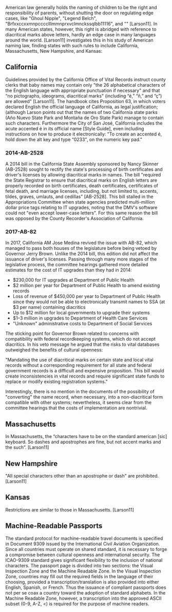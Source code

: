 American law generally holds the naming of children to be the right and
responsibility of parents, without shutting the door on regulating edge cases,
like "Ghoul Nipple", "Legend Belch",
"Brfxxccxxmnpcccclllmmnprxvclmnckssqlbb11116", and "" [Larson11]. In many
American states, however, this right is abridged with reference to diacritical
marks above letters, hardly an edge case in many languages around the world.
[Larson11] investigates this in his study of American naming law, finding states
with such rules to include California, Massachusetts, New Hampshire, and Kansas:

## California

Guidelines provided by the California Office of Vital Records instruct county
clerks that baby names may contain only "the 26 alphabetical characters of the
English language with appropriate punctuation if necessary" and that “no
pictographs, ideograms, diacritical marks" (including “é,” “ñ,” and “ç”) are
allowed" [Larson11]. The handbook cites Proposition 63, in which voters declared
English the official language of California, as legal justification; (although
Larson points out that the names of two California state parks (Año Nuevo State
Park and Montaña de Oro State Park) manage to contain such characters.
Furthermore the City of San José, California includes the acute accented é in
its official name [Style Guide], even including instructions on how to produce
it electronically: "To create an accented é, hold down the alt key and type
“0233”‚ on the numeric key pad."

### 2014-AB-2528

A 2014 bill in the California State Assembly sponsored by Nancy Skinner
(AB-2528) sought to rectify the state's processing of birth certificates and
driver's licenses by allowing diacritical marks in names. The bill "required the
State Registrar to ensure that diacritical marks on English letters are properly
recorded on birth certificates, death certificates, certificates of fetal death,
and marriage licenses, including, but not limited to, accents, tildes, graves,
umlauts, and cedillas" [AB-2528]. This bill stalled in the Appropriations
Committee when state agencies predicted multi-million dollar price tags relating
to IT upgrades, noting that the DMV's software could not "even accept lower-case
letters". For this same reason the bill was opposed by the County Recorder's
Association of California.

### 2017-AB-82

In 2017, California AM Jose Medina revived the issue with AB-82, which managed
to pass both houses of the legislature before being vetoed by Governor Jerry
Brown. Unlike the 2014 bill, this edition did not affect the issuance of
driver's licenses. Passing through many more stages of the legislative process,
the committee hearings gathered more detailed estimates for the cost of IT
upgrades than they had in 2014:

* $230,000 for IT upgrades at Department of Public Health
* $2 million per year for Department of Public Health to amend existing records
* Loss of revenue of $450,000 per year to Department of Public Health since they
  would not be able to electronically transmit names to SSA (at $3 per name)
  containing diacritics
* Up to $12 million for local governments to upgrade their systems
* $1–3 million in upgrades to Department of Health Care Services
* "Unknown" administrative costs to Department of Social Services

The sticking point for Governor Brown related to concerns with
compatibility with federal recordkeeping systems, which do not accept
diacritics. In his veto message he argued that the risks to vital databases
outweighed the benefits of cultural openness:

"Mandating the use of diacritical marks on certain state and local vital records
without a corresponding requirement for all state and federal government records
is a difficult and expensive proposition. This bill would create inconsistencies
in vital records and require significant state funds to replace or modify
existing registration systems."

Interestingly, there is no mention in the documents of the possibility of
"converting" the name record, when necessary, into a non-diacritical form
compatible with other systems; nevertheless, it seems clear from the committee
hearings that the costs of implementation are nontrivial.

## Massachusetts

In Massachusetts, the “characters have to be on the standard american [sic]
keyboard. So dashes and apostrophes are fine, but not accent marks and the
such”. [Larson11]

## New Hampshire

"All special characters other than an apostrophe or dash" are prohibited.
[Larson11]

## Kansas

Restrictions are similar to those in Massachusetts. [Larson11]

## Machine-Readable Passports

The standard protocol for machine-readable travel documents is specified in
Document 9309 issued by the International Civil Aviation Organization. Since all
countries must operate on shared standard, it is necessary to forge a compromise
between cultural openness and international security. The ICAO-9309 standard
gives significant flexibility to the inclusion of national characters. The
passport page is divided into two sections: the Visual Inspection Zone and the
Machine Readable Zone. In the Visual Inspection Zone, countries may fill out the
required fields in the language of their choosing, provided a
transcription/translation is also provided into either English, Spanish, or
French. Thus the issuance of compliant passports does not per se coax a country
toward the adoption of standard alphabets. In the Machine Readable Zone,
however, a transcription into the approved ASCII subset (0-9, A-Z, <) is
required for the purpose of machine readers.
